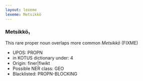 ```yaml
---
layout: lexeme
lexeme: Metsikkö
---
```


###  Metsikkö₁

This rare proper noun overlaps more common *Metsikkö* (FIXME)
* UPOS:  PROPN
* in KOTUS dictionary under:  4
* Origin:  finer|fiwikt
* Possible NER class:  GEO
* Blacklisted:  PROPN-BLOCKING

